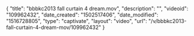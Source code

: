 {
    "title": "bbbkc2013 fall curtain 4 dream.mov",
    "description": "",
    "videoid": "109962432",
    "date_created": "1502517406",
    "date_modified": "1516728805",
    "type": "captivate",
    "layout": "video",
    "url": "\/v\/bbbkc2013-fall-curtain-4-dream-mov\/109962432"
}